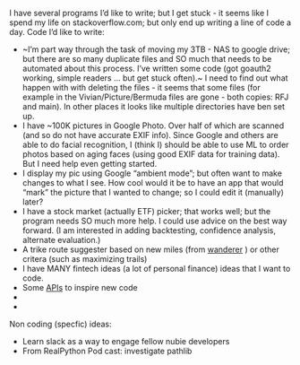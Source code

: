I have several programs I’d like to write; but I get stuck - it seems like I spend my life on stackoverflow.com; but only end up writing a line of code a day. Code I’d like to write:
* ~I’m part way through the task of moving my 3TB - NAS to google drive; but there are so many duplicate files and SO much that needs to be automated about this process. I’ve written some code (got goauth2 working, simple readers ... but get stuck often).~
I need to find out what happen with with deleting the files - it seems that some files (for example in the Vivian/Picture/Bermuda files are gone - both copies: RFJ and main). In other places it looks like multiple directories have 
ben set up.
* I have ~100K pictures in Google Photo. Over half of which are scanned (and so do not have accurate EXIF info). Since Google and others are able to do facial recognition, I (think I) should be able to use ML to order photos based on aging faces (using good EXIF data for training data). But I need help even getting started.
* I display my pic using Google “ambient mode”; but often want to make changes to what I see. How cool would it be to have an app that would “mark” the picture that I wanted to change; so I could edit it (manually) later?
* I have a stock market (actually ETF) picker; that works well; but the program needs SO much more help. I could use advice on the best way forward. (I am interested in adding backtesting, confidence analysis, alternate evaluation.)
* A trike route suggester based on new miles (from [wanderer](https://wandrer.earth/dashboard) ) or other critera (such as maximizing trails)
* I have MANY fintech ideas (a lot of personal finance) ideas that I want to code.
* Some [APIs](https://medium.com/better-programming/a-curated-list-of-100-cool-and-fun-public-apis-to-inspire-your-next-project-7600ce3e9b3) to inspire new code
* 
*
Non coding (specfic) ideas:
* Learn slack as a way to engage fellow nubie developers
* From RealPython Pod cast: investigate pathlib

